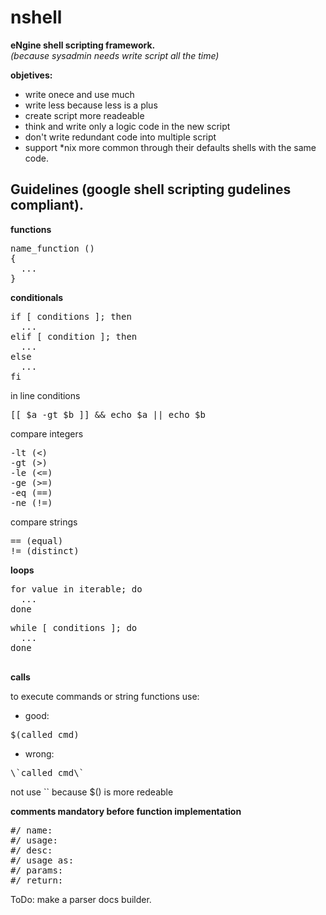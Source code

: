 nshell
======

**eNgine shell scripting framework.**  
*(because sysadmin needs write script all the time)*

**objetives:**
- write onece and use much
- write less because less is a plus
- create script more readeable
- think and write only a logic code in the new script 
- don't write redundant code into multiple script
- support *nix more common through their defaults shells with the same code.

Guidelines (google shell scripting gudelines compliant).
-------------
**functions**
<pre>
name_function ()
{
  ...
}
</pre>
**conditionals**
<pre>
if [ conditions ]; then
  ...
elif [ condition ]; then
  ...
else
  ...
fi
</pre>
in line conditions
<pre>
[[ $a -gt $b ]] && echo $a || echo $b
</pre>
compare integers
<pre>
-lt (<)
-gt (>)
-le (<=)
-ge (>=)
-eq (==)
-ne (!=)
</pre>
compare strings
<pre>
== (equal)
!= (distinct)
</pre>
**loops**
<pre>
for value in iterable; do
  ...
done
</pre>

<pre>
while [ conditions ]; do
  ...
done

</pre>
**calls**

to execute commands or string functions use:
- good:
<pre>
$(called_cmd)
</pre>
- wrong:
<pre>
\`called_cmd\`
</pre> 
not use `` because $() is more redeable 

**comments mandatory before function implementation**
<pre>
#/ name:
#/ usage:
#/ desc:
#/ usage as:
#/ params:
#/ return:
</pre>
ToDo: make a parser docs builder.
